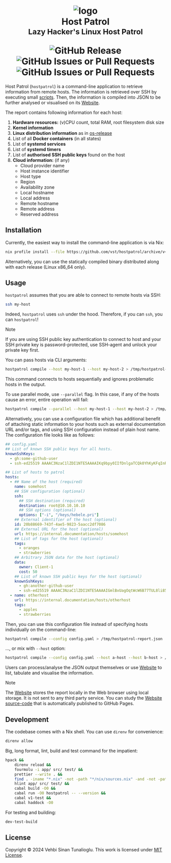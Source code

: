 <h1 align="center">
    <div>
        <img alt="logo" src="https://github.com/vst/hostpatrol/assets/374793/cad6706b-0384-4a71-9ca5-21ade9ce3d1e" />
    </div>
    <div>Host Patrol</div>
    <sub>Lazy Hacker's Linux Host Patrol</sub>
    <p></p>
    <div>
        <img alt="GitHub Release" src="https://img.shields.io/github/v/release/vst/hostpatrol?display_name=tag&style=for-the-badge">
        <img alt="GitHub Issues or Pull Requests" src="https://img.shields.io/github/issues/vst/hostpatrol?style=for-the-badge">
        <img alt="GitHub Issues or Pull Requests" src="https://img.shields.io/github/issues-pr/vst/hostpatrol?style=for-the-badge">
    </div>
</h1>

Host Patrol (`hostpatrol`) is a command-line application to retrieve
information from remote hosts. The information is retrieved over SSH
by executing small [scripts]. Then, the information is compiled into
JSON to be further analysed or visualised on its [Website].

The report contains following information for each host:

1. **Hardware resources:** (v)CPU count, total RAM, root filesystem disk size
1. **Kernel information**
1. **Linux distribution information** as in [os-release]
1. List of all **Docker containers** (in all states)
1. List of **systemd services**
1. List of **systemd timers**
1. List of **authorised SSH public keys**  found on the host
1. **Cloud information:** (if any)
   - Cloud provider name
   - Host instance identifier
   - Host type
   - Region
   - Availability zone
   - Local hostname
   - Local address
   - Remote hostname
   - Remote address
   - Reserved address

## Installation

Currently, the easiest way to install the command-line application is
via Nix:

```sh
nix profile install --file https://github.com/vst/hostpatrol/archive/v<VERSION>.tar.gz app
```

Alternatively, you can use the statically compiled binary distributed
along with each release (Linux x86_64 only).

## Usage

`hostpatrol` assumes that you are able to connect to remote hosts via SSH:

```sh
ssh my-host
```

Indeed, `hostpatrol` uses `ssh` under the hood. Therefore, if you can `ssh`,
you can `hostpatrol`!

> [!NOTE]
>
> If you are using SSH public key authentication to connect to host
> and your SSH private key is password-protected, use SSH-agent and
> unlock your private key first.

You can pass hosts via CLI arguments:

```sh
hostpatrol compile --host my-host-1 --host my-host-2 > /tmp/hostpatrol-report.json
```

This command connects to hosts sequentially and ignores problematic
hosts in the output.

To use parallel mode, use `--parallel` flag. In this case, if any of
the hosts cause an error, entire operation will fail:

```sh
hostpatrol compile --parallel --host my-host-1 --host my-host-2 > /tmp/hostpatrol-report.json
```

Alternatively, you can use a configuration file which has additional
benefit of attaching static information to your hosts such as external
documentation URL and/or tags, and using SSH configuration instead of
plain host name. The configuration file looks like as follows:

```yaml
## config.yaml
## List of known SSH public keys for all hosts.
knownSshKeys:
  - gh:some-github-user
  - ssh-ed25519 AAAAC3NzaC1lZDI1NTE5AAAAIKq9bpy0IIfDnlgaTCQk0YhKyKFqInRjoqeIPlBuiFwS test-key-admin

## List of hosts to patrol
hosts:
  - ## Name of the host (required)
    name: somehost
    ## SSH configuration (optional)
    ssh:
      ## SSH destination (required)
      destination: root@10.10.10.10
      ## SSH options (optional)
      options: ["-i", "/keys/hebele.pri"]
    ## External identifier of the host (optional)
    id: 20b88669-743f-4ae5-9823-5aacc2df7086
    ## External URL for the host (optional)
    url: https://internal.documentation/hosts/somehost
    ## List of tags for the host (optional)
    tags:
      - oranges
      - strawberries
    ## Arbitrary JSON data for the host (optional)
    data:
      owner: Client-1
      cost: 50
    ## List of known SSH public keys for the host (optional)
    knownSshKeys:
      - gh:another-github-user
      - ssh-ed25519 AAAAC3NzaC1lZDI1NTE5AAAAIGmlBxUagOqtWcW6B77TUL8li85ZNYx0tphd3TSx4SEB test-key-tenant
  - name: otherhost
    url: https://internal.documentation/hosts/otherhost
    tags:
      - apples
      - strawberries
```

Then, you can use this configuration file instead of specifying hosts
individually on the command-line:

```sh
hostpatrol compile --config config.yaml > /tmp/hostpatrol-report.json
```

..., or mix with `--host` option:

```sh
hostpatrol compile --config config.yaml --host a-host --host b-host > /tmp/hostpatrol-report.json
```

Users can process/analyse the JSON output themselves or use [Website]
to list, tabulate and visualise the information.

> [!NOTE]
>
> The [Website] stores the report locally in the Web browser using
> local storage. It is not sent to any third party service. You can
> study the [Website source-code] that is automatically published to
> GitHub Pages.

## Development

The codebase comes with a Nix shell. You can use `direnv` for convenience:

```sh
direnv allow
```

Big, long format, lint, build and test command for the impatient:

```sh
hpack &&
    direnv reload &&
    fourmolu -i app/ src/ test/ &&
    prettier --write . &&
    find . -iname "*.nix" -not -path "*/nix/sources.nix" -and -not -path "*/website/node_modules/*.nix" -print0 | xargs --null nixpkgs-fmt &&
    hlint app/ src/ test/ &&
    cabal build -O0 &&
    cabal run -O0 hostpatrol -- --version &&
    cabal v1-test &&
    cabal haddock -O0
```

For testing and building:

```sh
dev-test-build
```

## License

Copyright &copy; 2024 Vehbi Sinan Tunalioglu. This work is licensed
under [MIT License].

<!-- REFERENCES -->

[Issue 32]: https://github.com/vst/hostpatrol/issues/32
[Website]: https://thenegation.com/hostpatrol
[os-release]: https://www.freedesktop.org/software/systemd/man/latest/os-release.html
[scripts]: ./src/scripts
[Website source-code]: ./website
[MIT License]: https://opensource.org/license/mit
